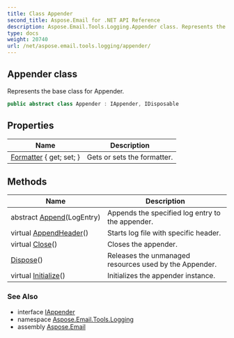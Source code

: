 ```yaml
---
title: Class Appender
second_title: Aspose.Email for .NET API Reference
description: Aspose.Email.Tools.Logging.Appender class. Represents the base class for Appender
type: docs
weight: 20740
url: /net/aspose.email.tools.logging/appender/
---
```

## Appender class

Represents the base class for Appender.

```csharp
public abstract class Appender : IAppender, IDisposable
```

## Properties

| Name | Description |
| --- | --- |
| [Formatter](../../aspose.email.tools.logging/appender/formatter/) { get; set; } | Gets or sets the formatter. |

## Methods

| Name | Description |
| --- | --- |
| abstract [Append](../../aspose.email.tools.logging/appender/append/)(LogEntry) | Appends the specified log entry to the appender. |
| virtual [AppendHeader](../../aspose.email.tools.logging/appender/appendheader/)() | Starts log file with specific header. |
| virtual [Close](../../aspose.email.tools.logging/appender/close/)() | Closes the appender. |
| [Dispose](../../aspose.email.tools.logging/appender/dispose/)() | Releases the unmanaged resources used by the Appender. |
| virtual [Initialize](../../aspose.email.tools.logging/appender/initialize/)() | Initializes the appender instance. |

### See Also

* interface [IAppender](../iappender/)
* namespace [Aspose.Email.Tools.Logging](../../aspose.email.tools.logging/)
* assembly [Aspose.Email](../../)


